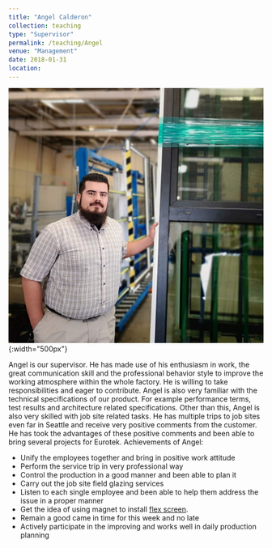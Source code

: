 ```yaml
---
title: "Angel Calderon"
collection: teaching
type: "Supervisor"
permalink: /teaching/Angel
venue: "Management"
date: 2018-01-31
location:
---
```


![angel](/images/angel1.jpg){:width="500px"}

Angel is our supervisor. He has made use of his enthusiasm in work, the great communication skill and the professional behavior style to improve the working atmosphere within the whole factory. He is willing to take responsibilities and eager to contribute. Angel is also very familiar with the technical specifications of our product. For example performance terms, test results and architecture related specifications. Other than this, Angel is also very skilled with job site related tasks. He has multiple trips to job sites even far in Seattle and receive very positive comments from the customer. He has took the advantages of these positive comments and been able to bring several projects for Eurotek.
Achievements of Angel:
* Unify the employees together and bring in positive work attitude
* Perform the service trip in very professional way
* Control the production in a good manner and been able to plan it
* Carry out the job site field glazing services
* Listen to each single employee and been able to help them address the issue in a proper manner
* Get the idea of using magnet to install [flex screen](https://bensenx.github.io/improvements/magnets).
* Remain a good came in time for this week and no late
* Actively participate in the improving and works well in daily production planning
